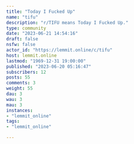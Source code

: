 ```yaml
---
title: "Today I Fucked Up" 
name: "tifu"
description: "r/TIFU means Today I Fucked Up."
type: community
date: "2023-06-21 14:54:16"
draft: false
nsfw: false
actor_id: "https://lemmit.online/c/tifu"
host: lemmit.online
lastmod: "1969-12-31 19:00:00"
published: "2023-06-20 05:16:47"
subscribers: 12
posts: 55
comments: 3
weight: 55
dau: 3
wau: 3
mau: 3
instances:
- "lemmit_online"
tags: 
- "lemmit_online"

---
```

